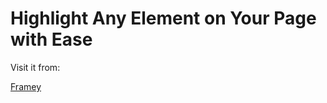 <h1>Highlight Any Element on Your Page with Ease</h1>

<p>Visit it from:</p>
<a href='https://framey.vercel.app/'>Framey</a>
